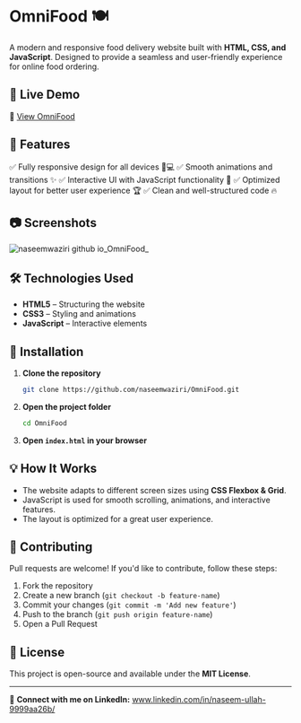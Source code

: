 # OmniFood 🍽️

A modern and responsive food delivery website built with **HTML, CSS, and JavaScript**. Designed to provide a seamless and user-friendly experience for online food ordering.

## 🚀 Live Demo
🔗 [View OmniFood](https://naseemwaziri.github.io/OmniFood/)
## 📌 Features
✅ Fully responsive design for all devices 📱💻
✅ Smooth animations and transitions ✨
✅ Interactive UI with JavaScript functionality 🎯
✅ Optimized layout for better user experience 🏆
✅ Clean and well-structured code 🔥

## 📷 Screenshots
![naseemwaziri github io_OmniFood_](https://github.com/user-attachments/assets/37559074-d7a2-4e0b-a513-0a66d090bc3f)

## 🛠️ Technologies Used
- **HTML5** – Structuring the website
- **CSS3** – Styling and animations
- **JavaScript** – Interactive elements

## 📂 Installation
1. **Clone the repository**
   ```bash
   git clone https://github.com/naseemwaziri/OmniFood.git
   ```
2. **Open the project folder**
   ```bash
   cd OmniFood
   ```
3. **Open `index.html` in your browser**

## 💡 How It Works
- The website adapts to different screen sizes using **CSS Flexbox & Grid**.
- JavaScript is used for smooth scrolling, animations, and interactive features.
- The layout is optimized for a great user experience.

## 🤝 Contributing
Pull requests are welcome! If you'd like to contribute, follow these steps:
1. Fork the repository
2. Create a new branch (`git checkout -b feature-name`)
3. Commit your changes (`git commit -m 'Add new feature'`)
4. Push to the branch (`git push origin feature-name`)
5. Open a Pull Request

## 📜 License
This project is open-source and available under the **MIT License**.

---

🔗 **Connect with me on LinkedIn:** www.linkedin.com/in/naseem-ullah-9999aa26b/
